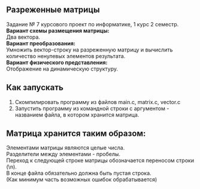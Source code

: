 Разреженные матрицы
-----
Задание № 7 курсового проект по информатике, 1 курс 2 семестр.<br>
****Вариант схемы размещения матрицы:****<br>
Два вектора.<br>
****Вариант преобразования:****<br>
Умножить вектор-строку на разреженную матрицу и вычислить количество ненулевых элементов результата.<br>
****Вариант физического представления:****<br>
Отображение на динамическую структуру.<br>

Как запускать
-----
1. Скомпилировать программу из файлов main.c, matrix.c, vector.c<br>
2. Запустить программу из командной строки с аргументом - названием файла, в котором хранится матрица.<br>

Матрица хранится таким образом:
-----
Элементами матрицы являются целые числа.<br>
Разделители между элементами - пробелы.<br>
Переход к следующей строке матрицы обозначается переносом строки (\n).<br>
В конце файла обязательно должна быть пустая строка.<br>
(Как минимум часть возможных ошибок обрабатывается)

